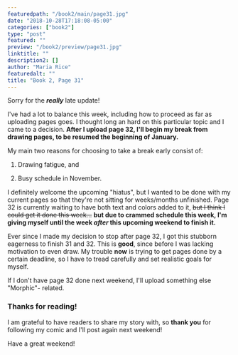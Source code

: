 ```yaml
---
featuredpath: "/book2/main/page31.jpg"
date: "2018-10-28T17:18:08-05:00"
categories: ["book2"]
type: "post"
featured: ""
preview: "/book2/preview/page31.jpg"
linktitle: ""
description2: []
author: "Maria Rice"
featuredalt: ""
title: "Book 2, Page 31"
---
```


Sorry for the **_really_** late update!

I've had a lot to balance this week, including how to proceed as far as
uploading pages goes. I thought long an hard on this particular topic and I
came to a decision. **After I upload page 32, I'll begin my break from drawing
pages, to be resumed the beginning of January.**

My main two reasons for choosing to take a break early consist of:

1) Drawing fatigue, and

2) Busy schedule in November.

I definitely welcome the upcoming "hiatus", but I wanted to be done with my
current pages so that they're not sitting for weeks/months unfinished. Page 32
is currently waiting to have both text and colors added to it, ~~but I think I
could get it done this week...~~ **but due to crammed schedule this week, I'm
giving myself until the week _after_ this upcoming weekend to finish it.**


Ever since I made my decision to stop after page 32, I got this stubborn eagerness
to finish 31 and 32. This is **good**, since before I was lacking motivation to even
draw. My trouble **now** is trying to get pages done by a certain deadline, so I
have to tread carefully and set realistic goals for myself.

If I don't have page 32 done next weekend, I'll upload something else "Morphic"-
related.

### Thanks for reading!

I am grateful to have readers to share my story with, so **thank you** for
following my comic and I'll post again next weekend!

Have a great weekend!
